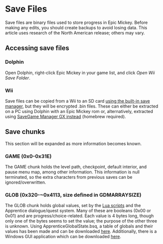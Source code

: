 # Save Files

Save files are binary files used to store progress in Epic Mickey. Before making any edits, you should create backups to avoid losing data. This article uses research of the North American release; others may vary. 

## Accessing save files
### Dolphin
Open Dolphin, right-click Epic Mickey in your game list, and click *Open Wii Save Folder*.
### Wii
Save files can be copied from a Wii to an SD card [using the built-in save manager](https://en-americas-support.nintendo.com/app/answers/detail/a_id/2720/~/how-to-copy-save-data-to-an-sd-card), but they will be encrypted .bin files. These can either be extracted on a PC using Dolphin with an Epic Mickey rom or, alternatively, extracted using [SaveGame Manager GX instead](https://wiibrew.org/wiki/SaveGame_Manager_GX) (homebrew required).

## Save chunks
This section will be expanded as more information becomes known.
### GAME (0x0-0x31E)
The GAME chunk holds the level path, checkpoint, default interior, and pause menu map, among other information. This information is null terminated, so the extra characters from previous saves can be ignored/overwritten.
### GLOB (0x320-~0x4113, size defined in GDMARRAYSIZE)
The GLOB chunk holds global values, set by the [Lua scripts](./lua-files) and the Apprentice dialogue/quest system. Many of these are booleans (0x00 or 0x01) and are progress/choice-related. Each value is 4 bytes long, though only one of the bytes seems to set the value; the purpose of the other three is unknown. Using ApprenticeGlobalState.bsq, a table of globals and their values has been made and can be downloaded [here](./downloads/GlobalOffsets.csv). Additionally, there is a Windows GUI application which can be downloaded [here](./tools/global-editor).